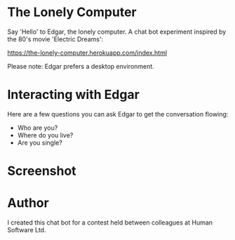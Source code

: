 # The Lonely Computer
Say 'Hello' to Edgar, the lonely computer. A chat bot experiment inspired by the 80's movie 'Electric Dreams':

https://the-lonely-computer.herokuapp.com/index.html

Please note: Edgar prefers a desktop environment.

# Interacting with Edgar

Here are a few questions you can ask Edgar to get the conversation flowing:
* Who are you?
* Where do you live?
* Are you single?

# Screenshot

# Author
I created this chat bot for a contest held between colleagues at Human Software Ltd. 

